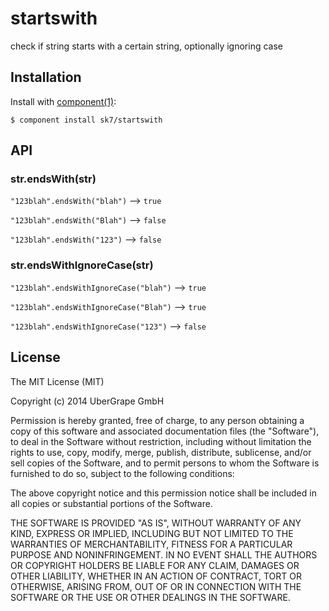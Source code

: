 
# startswith

  check if string starts with a certain string, optionally ignoring case

## Installation

  Install with [component(1)](http://component.io):

    $ component install sk7/startswith

## API

### str.endsWith(str)

`"123blah".endsWith("blah")` --> `true`

`"123blah".endsWith("Blah")` --> `false`

`"123blah".endsWith("123")` --> `false`

### str.endsWithIgnoreCase(str)

`"123blah".endsWithIgnoreCase("blah")` --> `true`

`"123blah".endsWithIgnoreCase("Blah")` --> `true`

`"123blah".endsWithIgnoreCase("123")` --> `false`

## License

  The MIT License (MIT)

  Copyright (c) 2014 UberGrape GmbH

  Permission is hereby granted, free of charge, to any person obtaining a copy
  of this software and associated documentation files (the "Software"), to deal
  in the Software without restriction, including without limitation the rights
  to use, copy, modify, merge, publish, distribute, sublicense, and/or sell
  copies of the Software, and to permit persons to whom the Software is
  furnished to do so, subject to the following conditions:

  The above copyright notice and this permission notice shall be included in
  all copies or substantial portions of the Software.

  THE SOFTWARE IS PROVIDED "AS IS", WITHOUT WARRANTY OF ANY KIND, EXPRESS OR
  IMPLIED, INCLUDING BUT NOT LIMITED TO THE WARRANTIES OF MERCHANTABILITY,
  FITNESS FOR A PARTICULAR PURPOSE AND NONINFRINGEMENT. IN NO EVENT SHALL THE
  AUTHORS OR COPYRIGHT HOLDERS BE LIABLE FOR ANY CLAIM, DAMAGES OR OTHER
  LIABILITY, WHETHER IN AN ACTION OF CONTRACT, TORT OR OTHERWISE, ARISING FROM,
  OUT OF OR IN CONNECTION WITH THE SOFTWARE OR THE USE OR OTHER DEALINGS IN
  THE SOFTWARE.